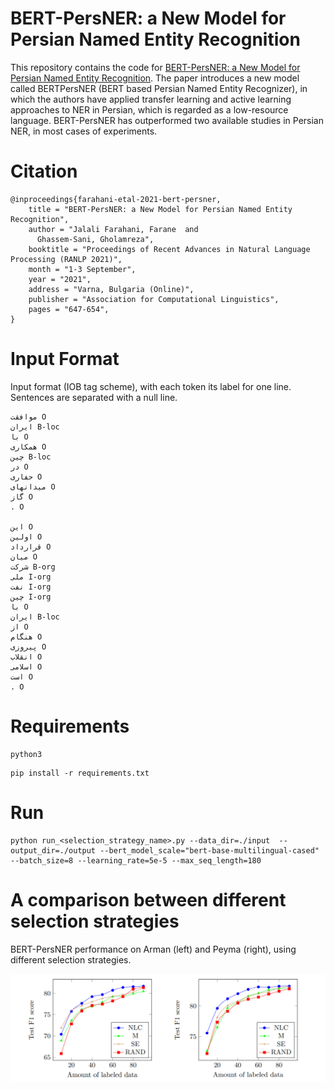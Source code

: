 # BERT-PersNER: a New Model for Persian Named Entity Recognition

This repository contains the code for [BERT-PersNER: a New Model for Persian Named Entity Recognition](https://faranejalalifarahani.github.io/files/bert-persner.pdf). The paper introduces a new model called BERTPersNER (BERT based Persian Named Entity Recognizer), in which the authors have applied transfer learning and active learning approaches to NER in Persian, which is regarded as a low-resource language. BERT-PersNER has outperformed two available studies in Persian NER, in most cases of experiments. 

# Citation

```
@inproceedings{farahani-etal-2021-bert-persner,
    title = "BERT-PersNER: a New Model for Persian Named Entity Recognition",
    author = "Jalali Farahani, Farane  and
      Ghassem-Sani, ‪Gholamreza",
    booktitle = "Proceedings of Recent Advances in Natural Language Processing (RANLP 2021)",
    month = "1-3 September",
    year = "2021",
    address = "Varna, Bulgaria (Online)",
    publisher = "Association for Computational Linguistics",
    pages = "647-654",
}
```

# Input Format

Input format (IOB tag scheme), with each token its label for one line. Sentences are separated with a null line.

```
موافقت O
ایران B-loc
با O
همکاری O
چین B-loc
در O
حفاری O
میدانهای O
گاز O
. O

این O
اولین O
قرارداد O
میان O
شرکت B-org
ملی I-org
نفت I-org
چین I-org
با O
ایران B-loc
از O
هنگام O
پیروزی O
انقلاب O
اسلامی O
است O
. O
```

# Requirements

```
python3
```

```
pip install -r requirements.txt
```

# Run

```
python run_<selection_strategy_name>.py --data_dir=./input  --output_dir=./output --bert_model_scale="bert-base-multilingual-cased" --batch_size=8 --learning_rate=5e-5 --max_seq_length=180
```

# A comparison between different selection strategies

BERT-PersNER performance on Arman (left) and Peyma (right), using different selection strategies.


![image](figs.png)
